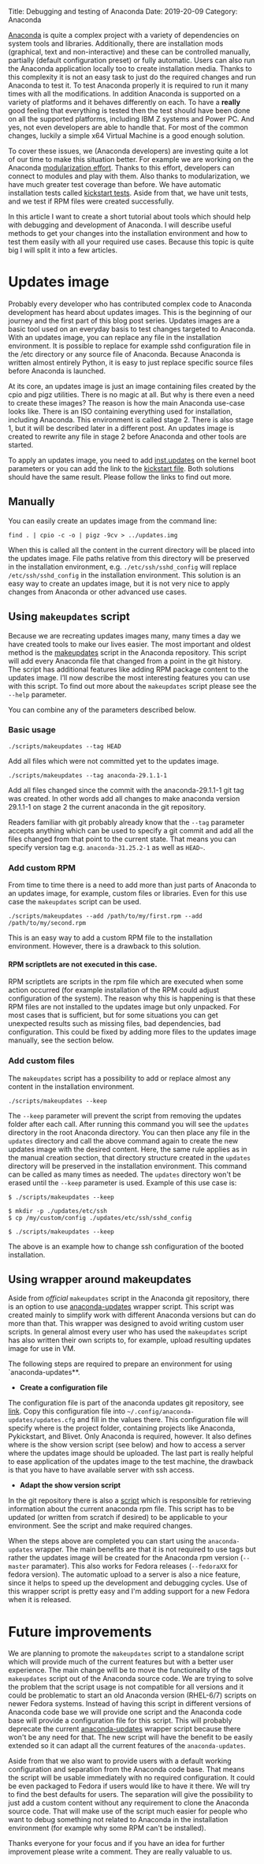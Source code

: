 Title: Debugging and testing of Anaconda
Date: 2019-20-09
Category: Anaconda

[Anaconda](https://github.com/rhinstaller/anaconda) is quite a complex project with a variety of dependencies on system tools and libraries. Additionally, there are installation mods (graphical, text and non-interactive) and these can be controlled manually, partially (default configuration preset) or fully automatic. Users can also run the Anaconda application locally too to create installation media.
Thanks to this complexity it is not an easy task to just do the required changes and run Anaconda to test it. To test Anaconda properly it is required to run it many times with all the modifications. In addition Anaconda is supported on a variety of platforms and it behaves differently on each. To have a **really** good feeling that everything is tested then the test should have been done on all the supported platforms, including IBM Z systems and Power PC. And yes, not even developers are able to handle that. For most of the common changes, luckily a simple x64 Virtual Machine is a good enough solution.

To cover these issues, we (Anaconda developers) are investing quite a lot of our time to make this situation better. For example we are working on the Anaconda [modularization effort](https://rhinstaller.wordpress.com/2017/10/09/anaconda-modularisation/). Thanks to this effort, developers can connect to modules and play with them. Also thanks to modularization, we have much greater test coverage than before. We have automatic installation tests called [kickstart tests](https://github.com/rhinstaller/kickstart-tests). Aside from that, we have unit tests, and we test if RPM files were created successfully.

In this article I want to create a short tutorial about tools which should help with debugging and development of Anaconda. I will describe useful methods to get your changes into the installation environment and how to test them easily with all your required use cases. Because this topic is quite big I will split it into a few articles.

# Updates image

Probably every developer who has contributed complex code to Anaconda development has heard about updates images. This is the beginning of our journey and the first part of this blog post series. Updates images are a basic tool used on an everyday basis to test changes targeted to Anaconda. With an updates image, you can replace any file in the installation environment. It is possible to replace for example sshd configuration file in the /etc directory or any source file of Anaconda. Because Anaconda is written almost entirely Python, it is easy to just replace specific source files before Anaconda is launched.

At its core, an updates image is just an image containing files created by the cpio and pigz utilities. There is no magic at all. But why is there even a need to create these images? The reason is how the main Anaconda use-case looks like. There is an ISO containing everything used for installation, including Anaconda. This environment is called stage 2. There is also stage 1, but it will be described later in a different post. An updates image is created to rewrite any file in stage 2 before Anaconda and other tools are started.

To apply an updates image, you need to add [inst.updates](https://anaconda-installer.readthedocs.io/en/latest/boot-options.html#inst-updates) on the kernel boot parameters or you can add the link to the [kickstart file](https://pykickstart.readthedocs.io/en/latest/kickstart-docs.html#updates). Both solutions should have the same result. Please follow the links to find out more.

## Manually

You can easily create an updates image from the command line:

```shell
find . | cpio -c -o | pigz -9cv > ../updates.img
```

When this is called all the content in the current directory will be placed into the updates image. File paths relative from this directory will be preserved in the installation environment, e.g. `./etc/ssh/sshd_config` will replace `/etc/ssh/sshd_config` in the installation environment. This solution is an easy way to create an updates image, but it is not very nice to apply changes from Anaconda or other advanced use cases.


## Using `makeupdates` script

Because we are recreating updates images many, many times a day we have created tools to make our lives easier. The most important and oldest method is the [makeupdates](https://github.com/rhinstaller/anaconda/blob/master/scripts/makeupdates) script in the Anaconda repository. This script will add every Anaconda file that changed from a point in the git history. The script has additional features like adding RPM package content to the updates image. I’ll now describe the most interesting features you can use with this script. To find out more about the `makeupdates` script please see the `--help` parameter.

You can combine any of the parameters described below.

### Basic usage

```shell
./scripts/makeupdates --tag HEAD
```

Add all files which were not committed yet to the updates image.

```shell
./scripts/makeupdates --tag anaconda-29.1.1-1
```
Add all files changed since the commit with the anaconda-29.1.1-1 git tag was created. In other words add all changes to make anaconda version 29.1.1-1 on stage 2 the current anaconda in the git repository.

Readers familiar with git probably already know that the `--tag` parameter accepts anything which can be used to specify a git commit and add all the files changed from that point to the current state. That means you can specify version tag e.g. `anaconda-31.25.2-1` as well as `HEAD~`.

### Add custom RPM

From time to time there is a need to add more than just parts of Anaconda to an updates image, for example, custom files or libraries. Even for this use case the `makeupdates` script can be used.

```shell
./scripts/makeupdates --add /path/to/my/first.rpm --add /path/to/my/second.rpm
```

This is an easy way to add a custom RPM file to the installation environment. However, there is a drawback to this solution.

#### RPM scriptlets are not executed in this case.

RPM scriptlets are scripts in the rpm file which are executed when some action occurred (for example installation of the RPM could adjust configuration of the system). The reason why this is happening is that these RPM files are not installed to the updates image but only unpacked. For most cases that is sufficient, but for some situations you can get unexpected results such as missing files, bad dependencies, bad configuration. This could be fixed by adding more files to the updates image manually, see the section below.

### Add custom files

The `makeupdates` script has a possibility to add or replace almost any content in the installation environment.

```shell
./scripts/makeupdates --keep
```

The `--keep` parameter will prevent the script from removing the updates folder after each call. After running this command you will see the `updates` directory in the root Anaconda directory. You can then place any file in the `updates` directory and call the above command again to create the new updates image with the desired content. Here, the same rule applies as in the manual creation section, that directory structure created in the `updates` directory will be preserved in the installation environment. This command can be called as many times as needed. The `updates` directory won't be erased until the `--keep` parameter is used. Example of this use case is:

```shell
$ ./scripts/makeupdates --keep

$ mkdir -p ./updates/etc/ssh
$ cp /my/custom/config ./updates/etc/ssh/sshd_config

$ ./scripts/makeupdates --keep
```

The above is an example how to change ssh configuration of the booted installation.


## Using wrapper around makeupdates

Aside from *official* `makeupdates` script in the Anaconda git repository, there is an option to use [anaconda-updates](https://github.com/rhinstaller/devel-tools/tree/master/anaconda_updates) wrapper script. This script was created mainly to simplify work with different Anaconda versions but can do more than that. This wrapper was designed to avoid writing custom user scripts. In general almost every user who has used the `makeupdates` script has also written their own scripts to, for example, upload resulting updates image for use in VM.

The following steps are required to prepare an environment for using `anaconda-updates**.

- **Create a configuration file**

The configuration file is part of the anaconda updates git repository, see [link](https://github.com/rhinstaller/devel-tools/blob/master/anaconda_updates/updates.cfg). Copy this configuration file into `~/.config/anaconda-updates/updates.cfg` and fill in the values there. This configuration file will specify where is the project folder, containing projects like Anaconda, Pykickstart, and Blivet. Only Anaconda is required, however. It also defines where is the show version script (see below) and how to access a server where the updates image should be uploaded. The last part is really helpful to ease application of the updates image to the test machine, the drawback is that you have to have available server with ssh access.

- **Adapt the show version script**

In the git repository there is also a [script](https://github.com/rhinstaller/devel-tools/blob/master/anaconda_updates/scripts/show_version.sh) which is responsible for retrieving information about the current anaconda rpm file. This script has to be updated (or written from scratch if desired) to be applicable to your environment. See the script and make required changes.


When the steps above are completed you can start using the `anaconda-updates` wrapper. The main benefits are that it is not required to use tags but rather the updates image will be created for the Anaconda rpm version (`--master` paramater). This also works for Fedora releases (`--fedoraXX` for fedora version). The automatic upload to a server is also a nice feature, since it helps to speed up the development and debugging cycles. Use of this wrapper script is pretty easy and I'm adding support for a new Fedora when it is released.

# Future improvements

We are planning to promote the `makeupdates` script to a standalone script which will provide much of the current features but with a better user experience. The main change will be to move the functionality of the `makeupdates` script out of the Anaconda source code. We are trying to solve the problem that the script usage is not compatible for all versions and it could be problematic to start an old Anaconda version (RHEL-6/7) scripts on newer Fedora systems. Instead of having this script in different versions of Anaconda code base we will provide one script and the Anaconda code base will provide a configuration file for this script. This will probably deprecate the current [anaconda-updates](https://github.com/rhinstaller/devel-tools/tree/master/anaconda_updates) wrapper script because there won't be any need for that. The new script will have the benefit to be easily extended so it can adapt all the current features of the `anaconda-updates`.

Aside from that we also want to provide users with a default working configuration and separation from the Anaconda code base. That means the script will be usable immediately with no required configuration. It could be even packaged to Fedora if users would like to have it there. We will try to find the best defaults for users. The separation will give the possibility to just add a custom content without any requirement to clone the Anaconda source code. That will make use of the script much easier for people who want to debug something not related to Anaconda in the installation environment (for example why some RPM can't be installed).


Thanks everyone for your focus and if you have an idea for further improvement please write a comment. They are really valuable to us.
